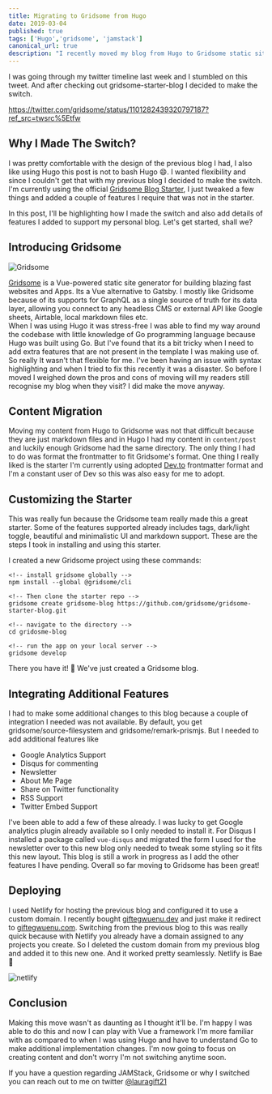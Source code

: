 ```yaml
---
title: Migrating to Gridsome from Hugo
date: 2019-03-04
published: true
tags: ['Hugo','gridsome', 'jamstack']
canonical_url: true
description: "I recently moved my blog from Hugo to Gridsome static site generator. its great to adopt change I did because I wanted a more flexible solution and Gridsome offers that and more."
---
```


I was going through my twitter timeline last week and I stumbled on this tweet. And after checking out gridsome-starter-blog I decided to make the switch.

https://twitter.com/gridsome/status/1101282439320797187?ref_src=twsrc%5Etfw

## Why I Made The Switch?
I was pretty comfortable with the design of the previous blog I had, I also like using Hugo this post is not to bash Hugo 😄. I wanted flexibility and since I couldn't get that with my previous blog I decided to make the switch. I'm currently using the official [Gridsome Blog Starter](https://github.com/gridsome/gridsome-starter-blog), I just tweaked a few things and added a couple of features I require that was not in the starter.

In this post, I'll be highlighting how I made the switch and also add details of features I added to support my personal blog. Let's get started, shall we?

## Introducing Gridsome

![Gridsome](https://d2mxuefqeaa7sj.cloudfront.net/s_3D517D01AFC7E74C96BBEC559A051E8481EFE4E7CA50AF0EC2D3A5EA7519BF92_1548180739910_Screen+Shot+2019-01-22+at+7.11.51+PM.png)

[Gridsome](https://gridsome.org) is a Vue-powered static site generator for building blazing fast websites and Apps. Its a Vue alternative to Gatsby. I mostly like Gridsome because of its supports for GraphQL as a single source of truth for its data layer, allowing you connect to any headless CMS or external API like Google sheets, Airtable, local markdown files etc.  
When I was using Hugo it was stress-free I was able to find my way around the codebase with little knowledge of Go programming language because Hugo was built using Go. But I've found that its a bit tricky when I need to add extra features that are not present in the template I was making use of. So really It wasn't that flexible for me. I've been having an issue with syntax highlighting and when I tried to fix this recently it was a disaster. So before I moved I weighed down the pros and cons of moving will my readers still recognise my blog when they visit?  I did make the move anyway.

## Content Migration
Moving my content from Hugo to Gridsome was not that difficult because they are just markdown files and in Hugo I had my content in `content/post` and luckily enough Gridsome had the same directory. The only thing I had to do was format the frontmatter to fit Gridsome's format. One thing I really liked is the starter I'm currently using adopted [Dev.to](dev.to) frontmatter format and I'm a constant user of Dev so this was also easy for me to adopt.

## Customizing the Starter
This was really fun because the Gridsome team really made this a great starter. Some of the features supported already includes tags, dark/light toggle, beautiful and minimalistic UI and markdown support. These are the steps I took in installing and using this starter.

I created a new Gridsome project using these commands:

```
<!-- install gridsome globally -->
npm install --global @gridsome/cli

<!-- Then clone the starter repo -->
gridsome create gridsome-blog https://github.com/gridsome/gridsome-starter-blog.git

<!-- navigate to the directory -->
cd gridosme-blog

<!-- run the app on your local server -->
gridsome develop
```
There you have it! 🎉 We've just created a Gridsome blog.


## Integrating Additional Features
I had to make some additional changes to this blog because a couple of integration I needed was not available. By default, you get gridsome/source-filesystem and gridsome/remark-prismjs. But I needed to add additional features like 
 - Google Analytics Support
 - Disqus for commenting
 - Newsletter
 - About Me Page
 - Share on Twitter functionality
 - RSS Support
 - Twitter Embed Support


 I've been able to add a few of these already. I was lucky to get Google analytics plugin already available so I only needed to install it. For Disqus I installed a package called `vue-disqus` and migrated the form I used for the newsletter over to this new blog only needed to tweak some styling so it fits this new layout.  This blog is still a work in progress as I add the other features I have pending. Overall so far moving to Gridsome has been great!

## Deploying
I used Netlify for hosting the previous blog and configured it to use a custom domain. I recently bought [giftegwuenu.dev](giftegwuenu.dev) and just make it redirect to [giftegwuenu.com](giftegwuenu.com). Switching from the previous blog to this was really quick because with Netlify you already have a domain assigned to any projects you create. So I deleted the custom domain from my previous blog and added it to this new one. And it worked pretty seamlessly. Netlify is Bae 💚  

![netlify](https://paper.dropbox.com/ep/redirect/image?url=https%3A%2F%2Fd2mxuefqeaa7sj.cloudfront.net%2Fs_0359E29EF9AFDFD62C78AB13AD32DC2BCF0651A56D00A7FF5B337BAA1E7D7742_1551707469947_Screen%2BShot%2B2019-03-04%2Bat%2B2.50.52%2BPM.png&hmac=CB9d%2BCoRUgooKGKIdt%2FsDyJybccC2wXgvnqdKyrLgrc%3D&width=1490)

## Conclusion
Making this move wasn't as daunting as I thought it'll be. I'm happy I was able to do this and now I can play with Vue a framework I'm more familiar with as compared to when I was using Hugo and have to understand Go to make additional implementation changes. I'm now going to focus on creating content and don't worry I'm not switching anytime soon.

If you have a question regarding JAMStack, Gridsome or why I switched you can reach out to me on twitter [@lauragift21](www.twitter.com/lauragift21)
